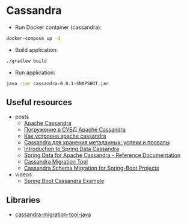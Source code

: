 # Cassandra

* Run Docker container (cassandra):

```sh
docker-compose up -d
```

* Build application:

```sh
./gradlew build
```

* Run application:
```sh
java -jar cassandra-0.0.1-SNAPSHOT.jar
```

## Useful resources
* posts
    * [Apache Cassandra](https://ru.bmstu.wiki/Apache_Cassandra)
    * [Погружение в СУБД Apache Cassandra](https://www.ibm.com/developerworks/ru/library/os-apache-cassandra)
    * [Как устроена apache cassandra](https://habr.com/ru/post/155115)
    * [Cassandra для хранения метаданных: успехи и провалы](https://habr.com/ru/company/oleg-bunin/blog/417617)
    * [Introduction to Spring Data Cassandra](https://www.baeldung.com/spring-data-cassandra-tutorial)
    * [Spring Data for Apache Cassandra - Reference Documentation](https://docs.spring.io/spring-data/cassandra/docs/current/reference/html)
    * [Cassandra Migration Tool](https://www.javacodegeeks.com/2016/03/cassandra-migration-tool.html)
    * [Cassandra Schema Migration for Spring-Boot Projects](https://itwarilal.github.io/java/spring-boot/2018/10/06/boot-cassandra.html)
* videos
    * [Spring Boot Cassandra Example](https://www.youtube.com/watch?v=MeK8pFj1bk4)
    
## Libraries

* [cassandra-migration-tool-java](https://github.com/smartcat-labs/cassandra-migration-tool-java)